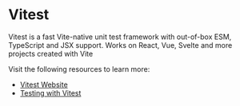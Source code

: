 # Vitest

Vitest is a fast Vite-native unit test framework with out-of-box ESM, TypeScript and JSX support.
Works on React, Vue, Svelte and more projects created with Vite

Visit the following resources to learn more:

- [Vitest Website](https://vitest.dev/)
- [Testing with Vitest](https://www.youtube.com/watch?v=cM_AeQHzlGg)
